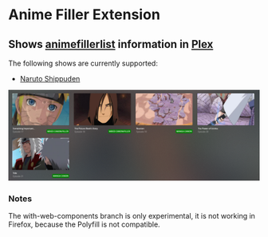 # Anime Filler Extension

## Shows [animefillerlist](https://www.animefillerlist.com) information in [Plex](https://www.plex.tv/)

The following shows are currently supported:

- [Naruto Shippuden](https://www.animefillerlist.com/shows/naruto-shippuden)

![Plex Screenshot](assets/plex_screenshot.png)

### Notes

The with-web-components branch is only experimental, it is not working in Firefox, because the Polyfill is not compatible.
